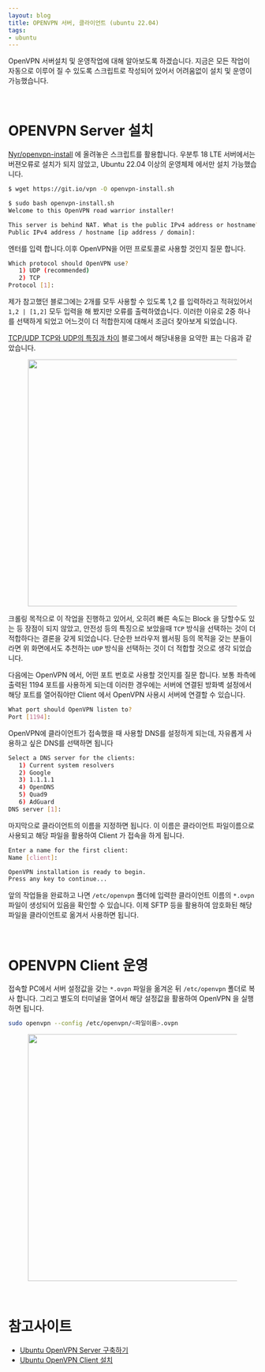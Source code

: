 ```yaml
---
layout: blog
title: OPENVPN 서버, 클라이언트 (ubuntu 22.04)
tags:
- ubuntu
---
```


OpenVPN 서버설치 및 운영작업에 대해 알아보도록 하겠습니다. 지금은 모든 작업이 자동으로 이루어 질 수 있도록 스크립트로 작성되어 있어서 어려움없이 설치 및 운영이 가능했습니다.

<br/>

# OPENVPN Server 설치
[Nyr/openvpn-install](https://github.com/Nyr/openvpn-install) 에 올려놓은 스크립트를 활용합니다. 우분투 18 LTE 서버에서는 버젼오류로 설치가 되지 않았고, Ubuntu 22.04 이상의 운영체제 에서만 설치 가능했습니다.

```bash
$ wget https://git.io/vpn -O openvpn-install.sh

$ sudo bash openvpn-install.sh
Welcome to this OpenVPN road warrior installer!

This server is behind NAT. What is the public IPv4 address or hostname?
Public IPv4 address / hostname [ip address / domain]:
```

엔터를 입력 합니다.이후 OpenVPN을 어떤 프로토콜로 사용할 것인지 질문 합니다. 

```bash
Which protocol should OpenVPN use?
   1) UDP (recommended)
   2) TCP
Protocol [1]:
```

제가 참고했던 블로그에는 2개를 모두 사용할 수 있도록 1,2 를 입력하라고 적혀있어서 `1,2 | [1,2]` 모두 입력을 해 봤지만 오류를 출력하였습니다. 이러한 이유로 2중 하나를 선택하게 되었고 어느것이 더 적합한지에 대해서 조금더 찾아보게 되었습니다.

[TCP/UDP TCP와 UDP의 특징과 차이](https://mangkyu.tistory.com/15) 블로그에서 해당내용을 요약한 표는 다음과 같았습니다.

<figure class="align-center">
  <p style="text-align: center">
  <img width="500px" src="https://img1.daumcdn.net/thumb/R1280x0/?scode=mtistory2&fname=https%3A%2F%2Fblog.kakaocdn.net%2Fdn%2FyhP4R%2FbtskhaWJdn7%2FqJypbu4t4jVbAhXXQlaPD1%2Fimg.png">
  </p>
</figure>

크롤링 목적으로 이 작업을 진행하고 있어서, 오히려 빠른 속도는 Block 을 당할수도 있는 등 장점이 되지 않았고, 안전성 등의 특징으로 보았을때 `TCP` 방식을 선택하는 것이 더 적합하다는 결론을 갖게 되었습니다. 단순한 브라우저 웹서핑 등의 목적을 갖는 분들이라면 위 화면에서도 추천하는 `UDP` 방식을 선택하는 것이 더 적합할 것으로 생각 되었습니다.

다음에는 OpenVPN 에서, 어떤 포트 번호로 사용할 것인지를 질문 합니다. 보통 좌측에 출력된 1194 포트를 사용하게 되는데 이러한 경우에는 서버에 연결된 방화벽 설정에서 해당 포트를 열어줘야만 Client 에서 OpenVPN 사용시 서버에 연결할 수 있습니다.

```bash
What port should OpenVPN listen to?
Port [1194]:
```

OpenVPN에 클라이언트가 접속했을 때 사용할 DNS를 설정하게 되는데, 자유롭게 사용하고 싶은 DNS를 선택하면 됩니다

```bash
Select a DNS server for the clients:
   1) Current system resolvers
   2) Google
   3) 1.1.1.1
   4) OpenDNS
   5) Quad9
   6) AdGuard
DNS server [1]:
```

마지막으로 클라이언트의 이름을 지정하면 됩니다. 이 이름은 클라이언트 파일이름으로 사용되고 해당 파일을 활용하여 Client 가 접속을 하게 됩니다. 

```bash
Enter a name for the first client:
Name [client]:

OpenVPN installation is ready to begin.
Press any key to continue...
```

앞의 작업들을 완료하고 나면 `/etc/openvpn` 폴더에 입력한 클라이언트 이름의 `*.ovpn` 파일이 생성되어 있음을 확인할 수 있습니다. 이제 SFTP 등을 활용하여 암호화된 해당 파일을 클라이언트로 옮겨서 사용하면 됩니다.

<br/>

# OPENVPN Client 운영
접속할 PC에서 서버 설정값을 갖는 `*.ovpn` 파일을 옮겨온 뒤 `/etc/openvpn` 폴더로 복사 합니다. 그리고 별도의 터미널을 열어서 해당 설정값을 활용하여 OpenVPN 을 실행하면 됩니다.

```bash
sudo openvpn --config /etc/openvpn/<파일이름>.ovpn
```

<figure class="align-center">
  <p style="text-align: center">
  <img width="500px" src="https://img1.daumcdn.net/thumb/R1280x0/?scode=mtistory2&fname=https%3A%2F%2Fblog.kakaocdn.net%2Fdn%2FzUeM6%2FbtqDDvBxQZy%2FDt89G5hgJHa5KpXin57x01%2Fimg.png">
  </p>
</figure>

<br/>

# 참고사이트
- [Ubuntu OpenVPN Server 구축하기](https://syudal.tistory.com/entry/Ubuntu-OpenVPN-VPN-%EC%84%9C%EB%B2%84-%EA%B5%AC%EC%B6%95%ED%95%98%EA%B8%B0)
- [Ubuntu OpenVPN Client 설치](https://minddong.tistory.com/33)
